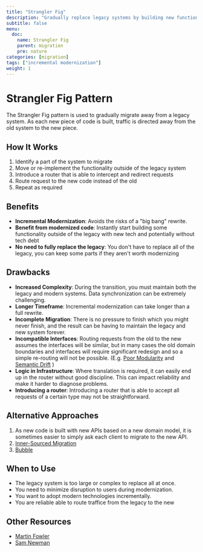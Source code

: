 ```yaml
---
title: "Strangler Fig"
description: "Gradually replace legacy systems by building new functionality around them."
subtitle: false
menu:
  doc:
    name: Strangler Fig
    parent: migration
    pre: nature
categories: [migration]
tags: ["incremental modernization"]
weight: 1
---
```


# Strangler Fig Pattern

The Strangler Fig pattern is used to gradually migrate away from a legacy system. As each new piece of code is built, traffic is directed away from the old system to the new piece.

## How It Works

1. Identify a part of the system to migrate
2. Move or re-implement the functionality outside of the legacy system
3. Introduce a router that is able to intercept and redirect requests
4. Route request to the new code instead of the old
5. Repeat as required

## Benefits

- **Incremental Modernization**: Avoids the risks of a "big bang" rewrite.
- **Benefit from modernized code**: Instantly start building some functionality outside of the legacy with new tech and potentially without tech debt
- **No need to fully replace the legacy**: You don't have to replace all of the legacy, you can keep some parts if they aren't worth modernizing 

## Drawbacks

- **Increased Complexity**: During the transition, you must maintain both the legacy and modern systems. Data synchronization can be extremely challenging.
- **Longer Timeframe**: Incremental modernization can take longer than a full rewrite.
- **Incomplete Migration**: There is no pressure to finish which you might never finish, and the result can be having to maintain the legacy and new system forever.
- **Incompatible Interfaces**: Routing requests from the old to the new assumes the interfaces will be similar, but in many cases the old domain boundaries and interfaces will require significant redesign and so a simple re-routing will not be possible. (E.g. [Poor Modularity](../../legacy-challenges/poor-modularity/) and [Semantic Drift](../../legacy-challenges/semantic-drift/) )
- **Logic in Infrastructure**: Where translation is required, it can easily end up in the router without good discipline. This can impact reliability and make it harder to diagnose problems.
- **Introducing a router**: Introducing a router that is able to accept all requests of a certain type may not be straightforward.

## Alternative Approaches

1. As new code is built with new APIs based on a new domain model, it is sometimes easier to simply ask each client to migrate to the new API.
2. [Inner-Sourced Migration](../../organization/inner-sourced-migration/)
3. [Bubble](../bubble/_index.md)

## When to Use

- The legacy system is too large or complex to replace all at once.
- You need to minimize disruption to users during modernization.
- You want to adopt modern technologies incrementally.
- You are reliable able to route traffice from the legacy to the new

## Other Resources

- [Martin Fowler](https://martinfowler.com/bliki/StranglerFigApplication.html)
- [Sam Newman](https://samnewman.io/patterns/refactoring/strangler-fig-application/)